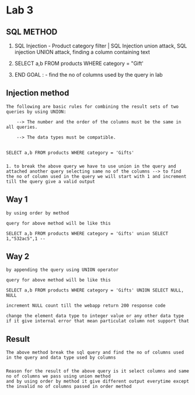 # Lab 3
## SQL METHOD
1. SQL Injection - Product category filter  | SQL Injection union attack, SQL injection UNION attack, finding a column containing text 

2. SELECT a,b FROM products WHERE category = "Gift'

3. END GOAL : - find the no of columns used by the query in lab

## Injection method 

 
    The following are basic rules for combining the result sets of two queries by using UNION:

        --> The number and the order of the columns must be the same in all queries.

        --> The data types must be compatible.


    SELECT a,b FROM products WHERE category = 'Gifts' 

 ###
    1. to break the above query we have to use union in the query and attached another query selecting same no of the columns --> to find the no of column used in the query we will start with 1 and increment till the query give a valid output 
## Way 1 
    by using order by method

    query for above method will be like this 

    SELECT a,b FROM products WHERE category = 'Gifts' union SELECT 1,"532ac5",1 --


## Way 2 
    by appending the query using UNION operator

    query for above method will be like this 

    SELECT a,b FROM products WHERE category = 'Gifts' UNION SELECT NULL, NULL 

    increment NULL count till the webapp return 200 response code 

    change the element data type to integer value or any other data type if it give internal error that mean particulat column not support that  
## Result 
    The above method break the sql query and find the no of columns used in the query and data type used by columns

 ###
    Reason for the result of the above query is it select columns and same no of columns we pass using union method 
    and by using order by method it give different output everytime except the invalid no of columns passed in order method 

